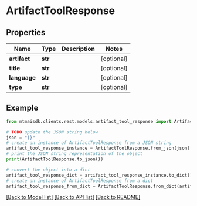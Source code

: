 # ArtifactToolResponse


## Properties

Name | Type | Description | Notes
------------ | ------------- | ------------- | -------------
**artifact** | **str** |  | [optional] 
**title** | **str** |  | [optional] 
**language** | **str** |  | [optional] 
**type** | **str** |  | [optional] 

## Example

```python
from mtmaisdk.clients.rest.models.artifact_tool_response import ArtifactToolResponse

# TODO update the JSON string below
json = "{}"
# create an instance of ArtifactToolResponse from a JSON string
artifact_tool_response_instance = ArtifactToolResponse.from_json(json)
# print the JSON string representation of the object
print(ArtifactToolResponse.to_json())

# convert the object into a dict
artifact_tool_response_dict = artifact_tool_response_instance.to_dict()
# create an instance of ArtifactToolResponse from a dict
artifact_tool_response_from_dict = ArtifactToolResponse.from_dict(artifact_tool_response_dict)
```
[[Back to Model list]](../README.md#documentation-for-models) [[Back to API list]](../README.md#documentation-for-api-endpoints) [[Back to README]](../README.md)


